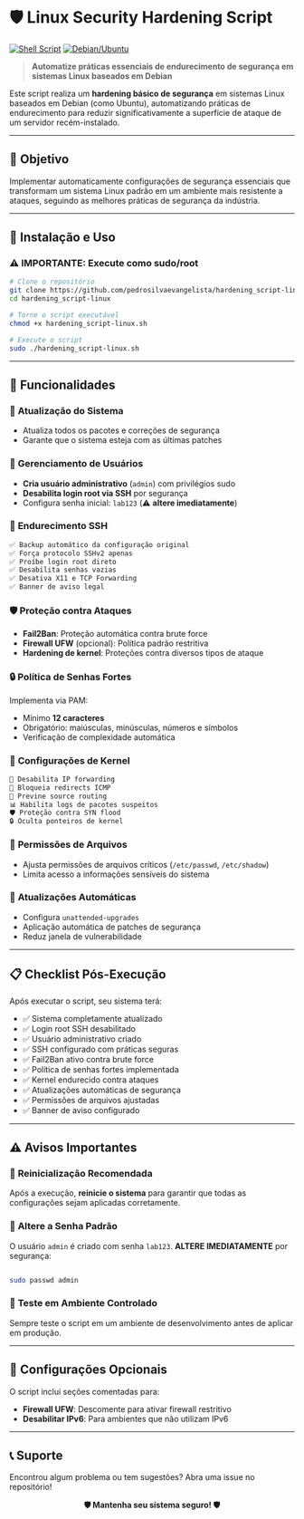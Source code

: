 # 🛡️ Linux Security Hardening Script

[![Shell Script](https://img.shields.io/badge/Shell-Bash-4EAA25.svg)](https://www.gnu.org/software/bash/)
[![Debian/Ubuntu](https://img.shields.io/badge/Platform-Debian%2FUbuntu-orange.svg)](https://www.debian.org/)

> **Automatize práticas essenciais de endurecimento de segurança em sistemas Linux baseados em Debian**

Este script realiza um **hardening básico de segurança** em sistemas Linux baseados em Debian (como Ubuntu), automatizando práticas de endurecimento para reduzir significativamente a superfície de ataque de um servidor recém-instalado.

---

## 🎯 **Objetivo**

Implementar automaticamente configurações de segurança essenciais que transformam um sistema Linux padrão em um ambiente mais resistente a ataques, seguindo as melhores práticas de segurança da indústria.

---

## 🚀 **Instalação e Uso**

### ⚠️ **IMPORTANTE: Execute como sudo/root**

```bash
# Clone o repositório
git clone https://github.com/pedrosilvaevangelista/hardening_script-linux.git
cd hardening_script-linux

# Torne o script executável
chmod +x hardening_script-linux.sh

# Execute o script
sudo ./hardening_script-linux.sh
```

---

## 🔧 **Funcionalidades**

### 🔄 **Atualização do Sistema**
- Atualiza todos os pacotes e correções de segurança
- Garante que o sistema esteja com as últimas patches

### 👤 **Gerenciamento de Usuários**
- **Cria usuário administrativo** (`admin`) com privilégios sudo
- **Desabilita login root via SSH** por segurança
- Configura senha inicial: `lab123` (⚠️ **altere imediatamente**)

### 🔐 **Endurecimento SSH**
```bash
✅ Backup automático da configuração original
✅ Força protocolo SSHv2 apenas
✅ Proíbe login root direto
✅ Desabilita senhas vazias
✅ Desativa X11 e TCP Forwarding
✅ Banner de aviso legal
```

### 🛡️ **Proteção contra Ataques**
- **Fail2Ban**: Proteção automática contra brute force
- **Firewall UFW** (opcional): Política padrão restritiva
- **Hardening de kernel**: Proteções contra diversos tipos de ataque

### 🔒 **Política de Senhas Fortes**
Implementa via PAM:
- Mínimo **12 caracteres**
- Obrigatório: maiúsculas, minúsculas, números e símbolos
- Verificação de complexidade automática

### 🔧 **Configurações de Kernel**
```bash
🚫 Desabilita IP forwarding
🚫 Bloqueia redirects ICMP
🚫 Previne source routing
📊 Habilita logs de pacotes suspeitos
🛡️ Proteção contra SYN flood
🔒 Oculta ponteiros de kernel
```

### 📁 **Permissões de Arquivos**
- Ajusta permissões de arquivos críticos (`/etc/passwd`, `/etc/shadow`)
- Limita acesso a informações sensíveis do sistema

### 🔄 **Atualizações Automáticas**
- Configura `unattended-upgrades`
- Aplicação automática de patches de segurança
- Reduz janela de vulnerabilidade

---

## 📋 **Checklist Pós-Execução**

Após executar o script, seu sistema terá:

- ✅ Sistema completamente atualizado
- ✅ Login root SSH desabilitado
- ✅ Usuário administrativo criado
- ✅ SSH configurado com práticas seguras
- ✅ Fail2Ban ativo contra brute force
- ✅ Política de senhas fortes implementada
- ✅ Kernel endurecido contra ataques
- ✅ Atualizações automáticas de segurança
- ✅ Permissões de arquivos ajustadas
- ✅ Banner de aviso configurado

---

## ⚠️ **Avisos Importantes**

### 🔄 **Reinicialização Recomendada**
Após a execução, **reinicie o sistema** para garantir que todas as configurações sejam aplicadas corretamente.

### 🔑 **Altere a Senha Padrão**
O usuário `admin` é criado com senha `lab123`. **ALTERE IMEDIATAMENTE** por segurança:
```bash

sudo passwd admin
```

### 🧪 **Teste em Ambiente Controlado**
Sempre teste o script em um ambiente de desenvolvimento antes de aplicar em produção.

---

## 🔧 **Configurações Opcionais**

O script inclui seções comentadas para:

- **Firewall UFW**: Descomente para ativar firewall restritivo
- **Desabilitar IPv6**: Para ambientes que não utilizam IPv6

---

## 📞 **Suporte**

Encontrou algum problema ou tem sugestões? Abra uma issue no repositório!

<div align="center">

**🛡️ Mantenha seu sistema seguro! 🛡️**

</div>
